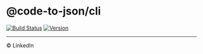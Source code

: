 # @code-to-json/cli

[![Build Status](https://travis-ci.org/mike-north/code-to-json.svg?branch=master)](https://travis-ci.org/mike-north/code-to-json)
[![Version](https://img.shields.io/npm/v/@code-to-json/cli.svg)](https://www.npmjs.com/package/@code-to-json/cli)

---

© LinkedIn
